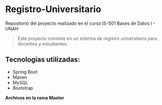 # Registro-Universitario
Repositorio del proyecto realizado en el curso IS-501 Bases de Datos I - UNAH

> Este proyecto consiste en un sistema de registro universitario para docentes y estudiantes.

## Tecnologías utilizadas: 

  - Spring Boot
  - Maven
  - MySQL
  - Bootstrap

**Archivos en la rama Master**
